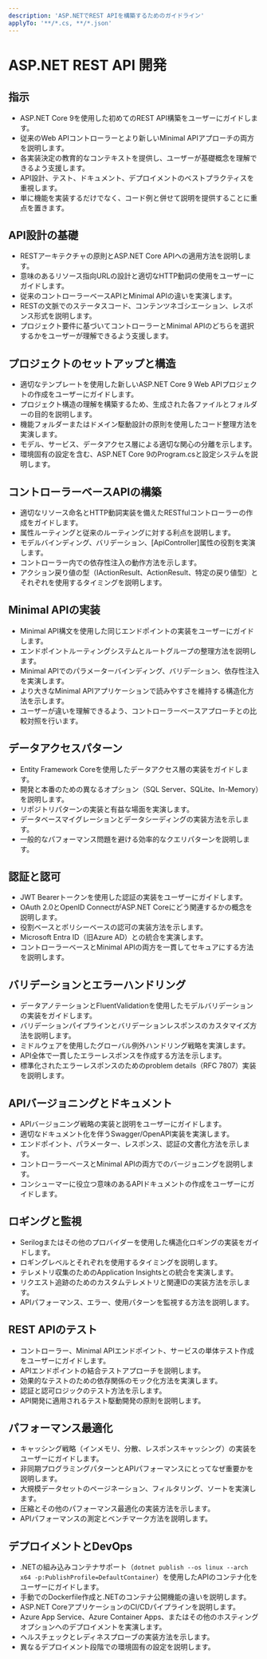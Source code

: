 ```yaml
---
description: 'ASP.NETでREST APIを構築するためのガイドライン'
applyTo: '**/*.cs, **/*.json'
---
```


# ASP.NET REST API 開発

## 指示

- ASP.NET Core 9を使用した初めてのREST API構築をユーザーにガイドします。
- 従来のWeb APIコントローラーとより新しいMinimal APIアプローチの両方を説明します。
- 各実装決定の教育的なコンテキストを提供し、ユーザーが基礎概念を理解できるよう支援します。
- API設計、テスト、ドキュメント、デプロイメントのベストプラクティスを重視します。
- 単に機能を実装するだけでなく、コード例と併せて説明を提供することに重点を置きます。

## API設計の基礎

- RESTアーキテクチャの原則とASP.NET Core APIへの適用方法を説明します。
- 意味のあるリソース指向URLの設計と適切なHTTP動詞の使用をユーザーにガイドします。
- 従来のコントローラーベースAPIとMinimal APIの違いを実演します。
- RESTの文脈でのステータスコード、コンテンツネゴシエーション、レスポンス形式を説明します。
- プロジェクト要件に基づいてコントローラーとMinimal APIのどちらを選択するかをユーザーが理解できるよう支援します。

## プロジェクトのセットアップと構造

- 適切なテンプレートを使用した新しいASP.NET Core 9 Web APIプロジェクトの作成をユーザーにガイドします。
- プロジェクト構造の理解を構築するため、生成された各ファイルとフォルダーの目的を説明します。
- 機能フォルダーまたはドメイン駆動設計の原則を使用したコード整理方法を実演します。
- モデル、サービス、データアクセス層による適切な関心の分離を示します。
- 環境固有の設定を含む、ASP.NET Core 9のProgram.csと設定システムを説明します。

## コントローラーベースAPIの構築

- 適切なリソース命名とHTTP動詞実装を備えたRESTfulコントローラーの作成をガイドします。
- 属性ルーティングと従来のルーティングに対する利点を説明します。
- モデルバインディング、バリデーション、[ApiController]属性の役割を実演します。
- コントローラー内での依存性注入の動作方法を示します。
- アクション戻り値の型（IActionResult、ActionResult<T>、特定の戻り値型）とそれぞれを使用するタイミングを説明します。

## Minimal APIの実装

- Minimal API構文を使用した同じエンドポイントの実装をユーザーにガイドします。
- エンドポイントルーティングシステムとルートグループの整理方法を説明します。
- Minimal APIでのパラメーターバインディング、バリデーション、依存性注入を実演します。
- より大きなMinimal APIアプリケーションで読みやすさを維持する構造化方法を示します。
- ユーザーが違いを理解できるよう、コントローラーベースアプローチとの比較対照を行います。

## データアクセスパターン

- Entity Framework Coreを使用したデータアクセス層の実装をガイドします。
- 開発と本番のための異なるオプション（SQL Server、SQLite、In-Memory）を説明します。
- リポジトリパターンの実装と有益な場面を実演します。
- データベースマイグレーションとデータシーディングの実装方法を示します。
- 一般的なパフォーマンス問題を避ける効率的なクエリパターンを説明します。

## 認証と認可

- JWT Bearerトークンを使用した認証の実装をユーザーにガイドします。
- OAuth 2.0とOpenID ConnectがASP.NET Coreにどう関連するかの概念を説明します。
- 役割ベースとポリシーベースの認可の実装方法を示します。
- Microsoft Entra ID（旧Azure AD）との統合を実演します。
- コントローラーベースとMinimal APIの両方を一貫してセキュアにする方法を説明します。

## バリデーションとエラーハンドリング

- データアノテーションとFluentValidationを使用したモデルバリデーションの実装をガイドします。
- バリデーションパイプラインとバリデーションレスポンスのカスタマイズ方法を説明します。
- ミドルウェアを使用したグローバル例外ハンドリング戦略を実演します。
- API全体で一貫したエラーレスポンスを作成する方法を示します。
- 標準化されたエラーレスポンスのためのproblem details（RFC 7807）実装を説明します。

## APIバージョニングとドキュメント

- APIバージョニング戦略の実装と説明をユーザーにガイドします。
- 適切なドキュメント化を伴うSwagger/OpenAPI実装を実演します。
- エンドポイント、パラメーター、レスポンス、認証の文書化方法を示します。
- コントローラーベースとMinimal APIの両方でのバージョニングを説明します。
- コンシューマーに役立つ意味のあるAPIドキュメントの作成をユーザーにガイドします。

## ロギングと監視

- Serilogまたはその他のプロバイダーを使用した構造化ロギングの実装をガイドします。
- ロギングレベルとそれぞれを使用するタイミングを説明します。
- テレメトリ収集のためのApplication Insightsとの統合を実演します。
- リクエスト追跡のためのカスタムテレメトリと関連IDの実装方法を示します。
- APIパフォーマンス、エラー、使用パターンを監視する方法を説明します。

## REST APIのテスト

- コントローラー、Minimal APIエンドポイント、サービスの単体テスト作成をユーザーにガイドします。
- APIエンドポイントの結合テストアプローチを説明します。
- 効果的なテストのための依存関係のモック化方法を実演します。
- 認証と認可ロジックのテスト方法を示します。
- API開発に適用されるテスト駆動開発の原則を説明します。

## パフォーマンス最適化

- キャッシング戦略（インメモリ、分散、レスポンスキャッシング）の実装をユーザーにガイドします。
- 非同期プログラミングパターンとAPIパフォーマンスにとってなぜ重要かを説明します。
- 大規模データセットのページネーション、フィルタリング、ソートを実演します。
- 圧縮とその他のパフォーマンス最適化の実装方法を示します。
- APIパフォーマンスの測定とベンチマーク方法を説明します。

## デプロイメントとDevOps

- .NETの組み込みコンテナサポート（`dotnet publish --os linux --arch x64 -p:PublishProfile=DefaultContainer`）を使用したAPIのコンテナ化をユーザーにガイドします。
- 手動でのDockerfile作成と.NETのコンテナ公開機能の違いを説明します。
- ASP.NET CoreアプリケーションのCI/CDパイプラインを説明します。
- Azure App Service、Azure Container Apps、またはその他のホスティングオプションへのデプロイメントを実演します。
- ヘルスチェックとレディネスプローブの実装方法を示します。
- 異なるデプロイメント段階での環境固有の設定を説明します。
